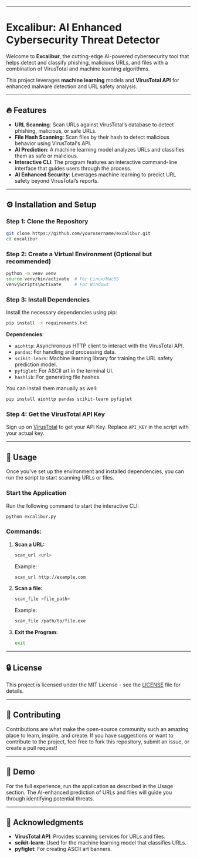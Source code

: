 

---

# Excalibur: AI Enhanced Cybersecurity Threat Detector

Welcome to **Excalibur**, the cutting-edge AI-powered cybersecurity tool that helps detect and classify phishing, malicious URLs, and files with a combination of VirusTotal and machine learning algorithms.

This project leverages **machine learning** models and **VirusTotal API** for enhanced malware detection and URL safety analysis.

---

## 🔥 Features

- **URL Scanning**: Scan URLs against VirusTotal’s database to detect phishing, malicious, or safe URLs.
- **File Hash Scanning**: Scan files by their hash to detect malicious behavior using VirusTotal's API.
- **AI Prediction**: A machine learning model analyzes URLs and classifies them as safe or malicious.
- **Interactive CLI**: The program features an interactive command-line interface that guides users through the process.
- **AI Enhanced Security**: Leverages machine learning to predict URL safety beyond VirusTotal’s reports.

---

## ⚙️ Installation and Setup

### Step 1: Clone the Repository

```bash
git clone https://github.com/yourusername/excalibur.git
cd excalibur
```

### Step 2: Create a Virtual Environment (Optional but recommended)

```bash
python -m venv venv
source venv/bin/activate  # For Linux/MacOS
venv\Scripts\activate     # For Windows
```

### Step 3: Install Dependencies

Install the necessary dependencies using pip:

```bash
pip install -r requirements.txt
```

**Dependencies**:

- `aiohttp`: Asynchronous HTTP client to interact with the VirusTotal API.
- `pandas`: For handling and processing data.
- `scikit-learn`: Machine learning library for training the URL safety prediction model.
- `pyfiglet`: For ASCII art in the terminal UI.
- `hashlib`: For generating file hashes.

You can install them manually as well:

```bash
pip install aiohttp pandas scikit-learn pyfiglet
```

### Step 4: Get the VirusTotal API Key

Sign up on [VirusTotal](https://www.virustotal.com/) to get your API Key. Replace `API_KEY` in the script with your actual key.

---

## 🚀 Usage

Once you've set up the environment and installed dependencies, you can run the script to start scanning URLs or files.

### Start the Application

Run the following command to start the interactive CLI:

```bash
python excalibur.py
```

### Commands:

1. **Scan a URL:**
    ```bash
    scan_url <url>
    ```
    Example:
    ```bash
    scan_url http://example.com
    ```

2. **Scan a file:**
    ```bash
    scan_file <file_path>
    ```
    Example:
    ```bash
    scan_file /path/to/file.exe
    ```

3. **Exit the Program:**
    ```bash
    exit
    ```

---

## 🔒 License

This project is licensed under the MIT License - see the [LICENSE](LICENSE) file for details.

---

## 🤝 Contributing

Contributions are what make the open-source community such an amazing place to learn, inspire, and create. If you have suggestions or want to contribute to the project, feel free to fork this repository, submit an issue, or create a pull request!

---

## 👀 Demo

For the full experience, run the application as described in the Usage section. The AI-enhanced prediction of URLs and files will guide you through identifying potential threats.

---

## 📝 Acknowledgments

- **VirusTotal API**: Provides scanning services for URLs and files.
- **scikit-learn**: Used for the machine learning model that classifies URLs.
- **pyfiglet**: For creating ASCII art banners.
